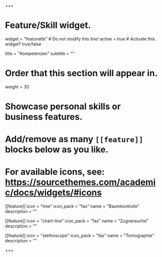 +++
# Feature/Skill widget.
widget = "featurette"  # Do not modify this line!
active = true  # Activate this widget? true/false

title = "Kompetenzen"
subtitle = ""

# Order that this section will appear in.
weight = 30

# Showcase personal skills or business features.
# 
# Add/remove as many `[[feature]]` blocks below as you like.
# 
# For available icons, see: https://sourcethemes.com/academic/docs/widgets/#icons

[[feature]]
  icon = "tree"
  icon_pack = "fas"
  name = "Baumkontrolle"
  description = ""
  
[[feature]]
  icon = "chart-line"
  icon_pack = "fas"
  name = "Zugversuche"
  description = ""  
  
[[feature]]
  icon = "stethoscope"
  icon_pack = "fas"
  name = "Tomographie"
  description = ""

+++

